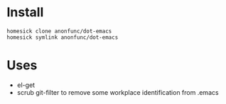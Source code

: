 Install
=======
    homesick clone anonfunc/dot-emacs
    homesick symlink anonfunc/dot-emacs

Uses
====

* el-get
* scrub git-filter to remove some workplace identification from .emacs
